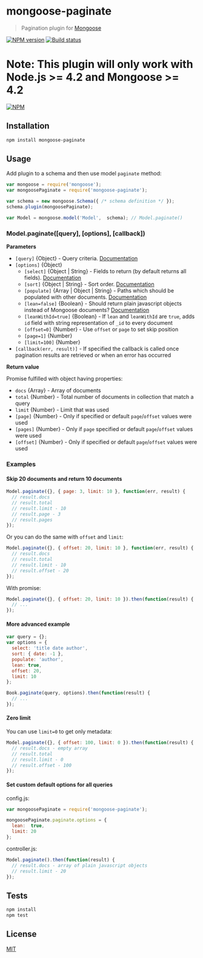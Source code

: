 
# mongoose-paginate

> Pagination plugin for [Mongoose](http://mongoosejs.com)

[![NPM version](https://img.shields.io/npm/v/mongoose-paginate.svg)](https://npmjs.org/package/mongoose-paginate)
[![Build status](https://img.shields.io/travis/edwardhotchkiss/mongoose-paginate.svg)](https://travis-ci.org/edwardhotchkiss/mongoose-paginate)

**Note:** This plugin will only work with Node.js >= 4.2 and Mongoose >= 4.2
=======
[![NPM](https://nodei.co/npm/mongoose-paginate.png?downloads=true&downloadRank=true&stars=true)](https://nodei.co/npm/mongoose-paginate/)

## Installation

```sh
npm install mongoose-paginate
```

## Usage

Add plugin to a schema and then use model `paginate` method:

```js
var mongoose = require('mongoose');
var mongoosePaginate = require('mongoose-paginate');

var schema = new mongoose.Schema({ /* schema definition */ });
schema.plugin(mongoosePaginate);

var Model = mongoose.model('Model',  schema); // Model.paginate()
```

### Model.paginate([query], [options], [callback])

**Parameters**

* `[query]` {Object} - Query criteria. [Documentation](https://docs.mongodb.org/manual/tutorial/query-documents)
* `[options]` {Object}
  - `[select]` {Object | String} - Fields to return (by default returns all fields). [Documentation](http://mongoosejs.com/docs/api.html#query_Query-select) 
  - `[sort]` {Object | String} - Sort order. [Documentation](http://mongoosejs.com/docs/api.html#query_Query-sort) 
  - `[populate]` {Array | Object | String} - Paths which should be populated with other documents. [Documentation](http://mongoosejs.com/docs/api.html#query_Query-populate)
  - `[lean=false]` {Boolean} - Should return plain javascript objects instead of Mongoose documents?  [Documentation](http://mongoosejs.com/docs/api.html#query_Query-lean)
  - `[leanWithId=true]` {Boolean} - If `lean` and `leanWithId` are `true`, adds `id` field with string representation of `_id` to every document
  - `[offset=0]` {Number} - Use `offset` or `page` to set skip position
  - `[page=1]` {Number}
  - `[limit=100]` {Number}
* `[callback(err, result)]` - If specified the callback is called once pagination results are retrieved or when an error has occurred

**Return value**

Promise fulfilled with object having properties:
* `docs` {Array} - Array of documents
* `total` {Number} - Total number of documents in collection that match a query
* `limit` {Number} - Limit that was used
* `[page]` {Number} - Only if specified or default `page`/`offset` values were used 
* `[pages]` {Number} - Only if `page` specified or default `page`/`offset` values were used 
* `[offset]` {Number} - Only if specified or default `page`/`offset` values were used

### Examples

#### Skip 20 documents and return 10 documents

```js
Model.paginate({}, { page: 3, limit: 10 }, function(err, result) {
  // result.docs
  // result.total
  // result.limit - 10
  // result.page - 3
  // result.pages
});
```

Or you can do the same with `offset` and `limit`:

```js
Model.paginate({}, { offset: 20, limit: 10 }, function(err, result) {
  // result.docs
  // result.total
  // result.limit - 10
  // result.offset - 20
});
```

With promise:

```js
Model.paginate({}, { offset: 20, limit: 10 }).then(function(result) {
  // ...
});
```

#### More advanced example

```js
var query = {};
var options = {
  select: 'title date author',
  sort: { date: -1 },
  populate: 'author',
  lean: true,
  offset: 20, 
  limit: 10
};

Book.paginate(query, options).then(function(result) {
  // ...
});
```

#### Zero limit

You can use `limit=0` to get only metadata:

```js
Model.paginate({}, { offset: 100, limit: 0 }).then(function(result) {
  // result.docs - empty array
  // result.total
  // result.limit - 0
  // result.offset - 100
});
```

#### Set custom default options for all queries

config.js:

```js
var mongoosePaginate = require('mongoose-paginate');

mongoosePaginate.paginate.options = { 
  lean:  true,
  limit: 20
};
```

controller.js:

```js
Model.paginate().then(function(result) {
  // result.docs - array of plain javascript objects
  // result.limit - 20
});
```

## Tests

```sh
npm install
npm test
```

## License

[MIT](LICENSE)
